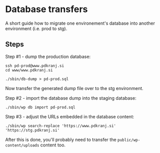 # Database transfers

A short guide how to migrate one environement's database into another environment (i.e. prod to stg).



## Steps

Step #1 - dump the production database:
```
ssh pd-prod@www.pdkranj.si
cd www/www.pdkranj.si

./sbin/db-dump > pd-prod.sql
```
Now transfer the generated dump file over to the stg environment.

Step #2 - import the database dump into the staging database:
```
./sbin/wp db import pd-prod.sql
```

Step #3 - adjust the URLs embedded in the database content:
```
./sbin/wp search-replace 'https://www.pdkranj.si' 'https://stg.pdkranj.si'
```
After this is done, you'll probably need to transfer the `public/wp-content/uploads` content too.
